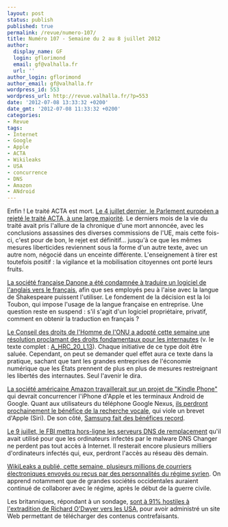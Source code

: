```yaml
---
layout: post
status: publish
published: true
permalink: /revue/numero-107/
title: Numéro 107 - Semaine du 2 au 8 juillet 2012
author:
  display_name: GF
  login: gflorimond
  email: gf@valhalla.fr
  url: ''
author_login: gflorimond
author_email: gf@valhalla.fr
wordpress_id: 553
wordpress_url: http://revue.valhalla.fr/?p=553
date: '2012-07-08 13:33:32 +0200'
date_gmt: '2012-07-08 11:33:32 +0200'
categories:
- Revue
tags:
- Internet
- Google
- Apple
- ACTA
- Wikileaks
- USA
- concurrence
- DNS
- Amazon
- ANdroid
---
```

Enfin ! Le traité ACTA est mort. <a href="http://www.laquadrature.net/fr/acta-victoire-totale-pour-les-citoyens-et-la-democratie">Le 4 juillet dernier, le Parlement européen a rejeté le traité ACTA, à une large majorité</a>. Le derniers mois de la vie du traité avait pris l'allure de la chronique d'une mort annoncée, avec les conclusions assassines des diverses commissions de l'UE, mais cette fois-ci, c'est pour de bon, le rejet est définitif... jusqu'à ce que les mêmes mesures liberticides reviennent sous la forme d'un autre texte, avec un autre nom, négocié dans un enceinte différente. L'enseignement à tirer est toutefois positif : la vigilance et la mobilisation citoyennes ont porté leurs fruits.

<p><a href="http://www.pcinpact.com/news/72266-danone-contraint-par-justice-a-traduire-logiciel-en-francais.htm">La société française Danone a été condamnée à traduire un logiciel de l'anglais vers le français</a>, afin que ses employés peu à l'aise avec la langue de Shakespeare puissent l'utiliser. Le fondement de la décision est la loi Toubon, qui impose l'usage de la langue française en entreprise. Une question reste en suspend : s'il s'agit d'un logiciel propriétaire, privatif, comment en obtenir la traduction en français ?</p>
<p><a href="http://www.pcinpact.com/news/72246-liberte-dexpression-sur-internet-officiellement-reconnue-par-onu.htm">Le Conseil des droits de l'Homme de l'ONU a adopté cette semaine une résolution proclamant des droits fondamentaux pour les internautes</a> (v. le texte complet : <a href="http://revue.valhalla.fr/wp-content/uploads/2012/07/A_HRC_20_L13.pdf">A_HRC_20_L13</a>). Chaque initiative de ce type doit être saluée. Cependant, on peut se demander quel effet aura ce texte dans la pratique, sachant que tant les grandes entreprises de l'économie numérique que les États prennent de plus en plus de mesures restreignant les libertés des internautes. Seul l'avenir le dira.</p>
<p><a href="http://www.numerama.com/magazine/23136-amazon-travaillerait-sur-un-kindle-phone.html">La société américaine Amazon travaillerait sur un projet de "Kindle Phone"</a> qui devrait concurrencer l'iPhone d'Apple et les terminaux Android de Google. Quant aux utilisateurs du téléphone Google Nexus, <a href="http://www.numerama.com/magazine/23114-les-acheteurs-du-galaxy-nexus-vont-voir-leur-telephone-perdre-en-qualite.html">ils perdront prochainement le bénéfice de la recherche vocale</a>, qui viole un brevet d'Apple (Siri). De son côté, <a href="http://tecnologia.elpais.com/tecnologia/2012/07/06/actualidad/1341584136_676802.html">Samsung fait des bénéfices record</a>.</p>
<p><a href="http://www.numerama.com/magazine/23117-dns-changer-aurez-vous-encore-internet-ce-lundi-9-juillet.html">Le 9 juillet, le FBI mettra hors-ligne les serveurs DNS de remplacement</a> qu'il avait utilisé pour que les ordinateurs infectés par le malware DNS Changer ne perdent pas tout accès à Internet. Il resterait encore plusieurs milliers d'ordinateurs infectés qui, eux, perdront l'accès au réseau dès demain.</p>
<p><a href="http://www.numerama.com/magazine/23119-wikileaks-publie-24-millions-de-mails-syriens.html">WikiLeaks a publié, cette semaine, plusieurs millions de courriers électroniques envoyés ou reçus par des personnalités du régime syrien</a>. On apprend notamment que de grandes sociétés occidentales auraient continué de collaborer avec le régime, après le début de la guerre civile.</p>
<p>Les britanniques, répondant à un sondage, <a href="http://www.numerama.com/magazine/23127-les-britanniques-hostiles-a-une-extradition-pour-violation-de-droits-d-auteur.html">sont à 91% hostiles à l'extradition de Richard O'Dwyer vers les USA</a>, pour avoir administré un site Web permettant de télécharger des contenus contrefaisants.</p>
